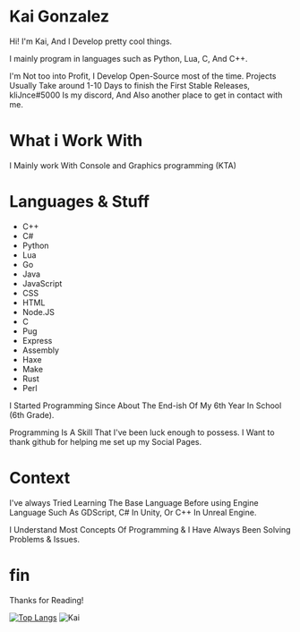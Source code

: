 # Kai Gonzalez
Hi! I'm Kai, And I Develop pretty cool things.

I mainly program in languages such as Python, Lua, C, And C++.

I'm Not too into Profit, I Develop Open-Source most of the time.
Projects Usually Take around 1-10 Days to finish the First Stable Releases, kliJnce#5000 Is my discord, And Also another place to get in contact with me.

# What i Work With
I Mainly work With Console and Graphics programming (KTA)

# Languages & Stuff
- C++
- C#
- Python
- Lua
- Go
- Java
- JavaScript
- CSS
- HTML
- Node.JS
- C
- Pug
- Express
- Assembly
- Haxe
- Make
- Rust
- Perl



I Started Programming Since About The End-ish Of My 6th Year In School (6th Grade).

Programming Is A Skill That I've been luck enough to possess. I Want to thank github for helping me set up my Social Pages.

   
# Context
I've always Tried Learning The Base Language Before using Engine Language Such As GDScript, C# In Unity, Or C++ In Unreal Engine. 

I Understand Most Concepts Of Programming & I Have Always Been Solving Problems & Issues.

# fin
Thanks for Reading!


[![Top Langs](https://github-readme-stats.vercel.app/api/top-langs/?username=thekaigonzalez)](https://github.com/anuraghazra/github-readme-stats)
![Kai](https://github-readme-stats.vercel.app/api?username=thekaigonzalez&show_icons=true&theme=radical)
